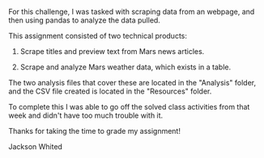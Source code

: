 For this challenge, I was tasked with scraping data from an webpage, and then using pandas to analyze the data pulled. 

This assignment consisted of two technical products:

1. Scrape titles and preview text from Mars news articles.

2. Scrape and analyze Mars weather data, which exists in a table.

The two analysis files that cover these are located in the "Analysis" folder, and the CSV file created is located in the "Resources" folder.

To complete this I was able to go off the solved class activities from that week and didn't have too much trouble with it. 

Thanks for taking the time to grade my assignment!

Jackson Whited
